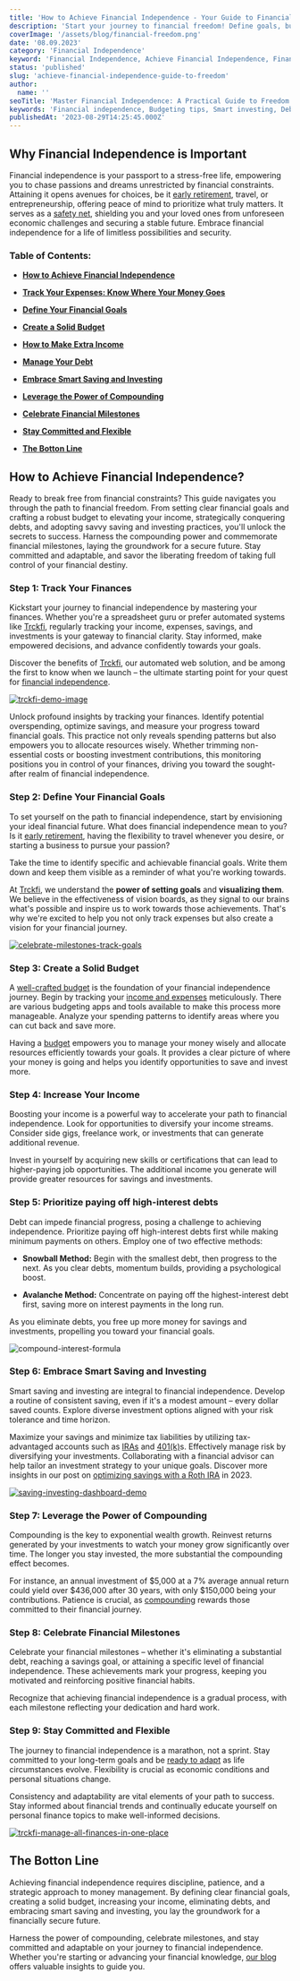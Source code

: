 ```yaml
---
title: 'How to Achieve Financial Independence - Your Guide to Financial Freedom'
description: 'Start your journey to financial freedom! Define goals, build a budget, boost income, eliminate debt, and secure a sound future.'
coverImage: '/assets/blog/financial-freedom.png'
date: '08.09.2023'
category: 'Financial Independence'
keyword: 'Financial Independence, Achieve Financial Independence, Financial Freedom, Financial Goals, Budgeting, Increasing Income, Managing Debt, Smart Saving, Investing, Compounding, Financial Milestones, Flexibility, Personal Finance, Financial Guide.'
status: 'published'
slug: 'achieve-financial-independence-guide-to-freedom'
author:
  name: ''
seoTitle: 'Master Financial Independence: A Practical Guide to Freedom'
keywords: 'Financial independence, Budgeting tips, Smart investing, Debt management, Savings strategies, Retirement planning, Compound interest, Income growth, Wealth-building, Financial goals, Money mindset, Emergency fund, Investment options, Tax-efficient savings, Personal finance success'
publishedAt: '2023-08-29T14:25:45.000Z'
---
```


## Why Financial Independence is Important

Financial independence is your passport to a stress-free life, empowering you to chase passions and dreams unrestricted by financial constraints. Attaining it opens avenues for choices, be it [early retirement](/blog/how-to-retire-early-and-embrace-the-fire-movement), travel, or entrepreneurship, offering peace of mind to prioritize what truly matters. It serves as a [safety net](/blog/building-an-emergency-fund), shielding you and your loved ones from unforeseen economic challenges and securing a stable future. Embrace financial independence for a life of limitless possibilities and security.

### Table of Contents:

- [**How to Achieve Financial Independence**](#financial-independece)

- [**Track Your Expenses: Know Where Your Money Goes**](#tracking-finances)

- [**Define Your Financial Goals**](#financial-goals)

- [**Create a Solid Budget**](#solid-budget)

- [**How to Make Extra Income**](#income)

- [**Manage Your Debt**](#debt)

- [**Embrace Smart Saving and Investing**](#saving-investing)

- [**Leverage the Power of Compounding**](#compounding)

- [**Celebrate Financial Milestones**](#milestones)

- [**Stay Committed and Flexible**](#flexible)

- [**The Botton Line**](#conclusion)

## How to Achieve Financial Independence?

Ready to break free from financial constraints? This guide navigates you through the path to financial freedom. From setting clear financial goals and crafting a robust budget to elevating your income, strategically conquering debts, and adopting savvy saving and investing practices, you'll unlock the secrets to success. Harness the compounding power and commemorate financial milestones, laying the groundwork for a secure future. Stay committed and adaptable, and savor the liberating freedom of taking full control of your financial destiny.

### Step 1: Track Your Finances

Kickstart your journey to financial independence by mastering your finances. Whether you're a spreadsheet guru or prefer automated systems like [Trckfi](/), regularly tracking your income, expenses, savings, and investments is your gateway to financial clarity. Stay informed, make empowered decisions, and advance confidently towards your goals.

Discover the benefits of [Trckfi](/pricing), our automated web solution, and be among the first to know when we launch – the ultimate starting point for your quest for [financial independence](/blog/optimize-financial-tracking-for-success).

[![trckfi-demo-image](/assets/blog/trckfi-demo.png)](/pricing)

Unlock profound insights by tracking your finances. Identify potential overspending, optimize savings, and measure your progress toward financial goals. This practice not only reveals spending patterns but also empowers you to allocate resources wisely. Whether trimming non-essential costs or boosting investment contributions, this monitoring positions you in control of your finances, driving you toward the sought-after realm of financial independence.

### Step 2: Define Your Financial Goals

To set yourself on the path to financial independence, start by envisioning your ideal financial future. What does financial independence mean to you? Is it [early retirement](/blog/how-to-retire-early-and-embrace-the-fire-movement), having the flexibility to travel whenever you desire, or starting a business to pursue your passion?

Take the time to identify specific and achievable financial goals. Write them down and keep them visible as a reminder of what you're working towards.

At [Trckfi](/), we understand the **power of setting goals** and **visualizing them**. We believe in the effectiveness of vision boards, as they signal to our brains what's possible and inspire us to work towards those achievements. That's why we're excited to help you not only track expenses but also create a vision for your financial journey.

[![celebrate-milestones-track-goals](/images/home--12--MxNj.png)](/pricing)

### Step 3: Create a Solid Budget

A [well-crafted budget](/blog/budgeting-made-easy) is the foundation of your financial independence journey. Begin by tracking your [income and expenses](/blog/tracking-your-monthly-expenses) meticulously. There are various budgeting apps and tools available to make this process more manageable. Analyze your spending patterns to identify areas where you can cut back and save more.

Having a [budget](/blog/budgeting-made-easy) empowers you to manage your money wisely and allocate resources efficiently towards your goals. It provides a clear picture of where your money is going and helps you identify opportunities to save and invest more.

### Step 4: Increase Your Income

Boosting your income is a powerful way to accelerate your path to financial independence. Look for opportunities to diversify your income streams. Consider side gigs, freelance work, or investments that can generate additional revenue.

Invest in yourself by acquiring new skills or certifications that can lead to higher-paying job opportunities. The additional income you generate will provide greater resources for savings and investments.

### Step 5: Prioritize paying off high-interest debts

Debt can impede financial progress, posing a challenge to achieving independence. Prioritize paying off high-interest debts first while making minimum payments on others. Employ one of two effective methods:

- **Snowball Method:** Begin with the smallest debt, then progress to the next. As you clear debts, momentum builds, providing a psychological boost.

- **Avalanche Method:** Concentrate on paying off the highest-interest debt first, saving more on interest payments in the long run.

As you eliminate debts, you free up more money for savings and investments, propelling you toward your financial goals.

![compound-interest-formula](/images/home--7--QwNz.png)

### Step 6: Embrace Smart Saving and Investing

Smart saving and investing are integral to financial independence. Develop a routine of consistent saving, even if it's a modest amount – every dollar saved counts. Explore diverse investment options aligned with your risk tolerance and time horizon.

Maximize your savings and minimize tax liabilities by utilizing tax-advantaged accounts such as [IRAs](/type-of-ira-investing) and [401(k)](/401k-retirement-plans-for-smart-saving)s. Effectively manage risk by diversifying your investments. Collaborating with a financial advisor can help tailor an investment strategy to your unique goals. Discover more insights in our post on [optimizing savings with a Roth IRA](/roth-ira-advantage-2023) in 2023.

[![saving-investing-dashboard-demo](/images/home--8--E4Mj.png)](/pricing)

### Step 7: Leverage the Power of Compounding

Compounding is the key to exponential wealth growth. Reinvest returns generated by your investments to watch your money grow significantly over time. The longer you stay invested, the more substantial the compounding effect becomes.

For instance, an annual investment of $5,000 at a 7% average annual return could yield over $436,000 after 30 years, with only $150,000 being your contributions. Patience is crucial, as [compounding](/blog/essential-financial-concepts) rewards those committed to their financial journey.

### Step 8: Celebrate Financial Milestones

Celebrate your financial milestones – whether it's eliminating a substantial debt, reaching a savings goal, or attaining a specific level of financial independence. These achievements mark your progress, keeping you motivated and reinforcing positive financial habits.

Recognize that achieving financial independence is a gradual process, with each milestone reflecting your dedication and hard work.

### Step 9: Stay Committed and Flexible

The journey to financial independence is a marathon, not a sprint. Stay committed to your long-term goals and be [ready to adapt](/blog/building-an-emergency-fund) as life circumstances evolve. Flexibility is crucial as economic conditions and personal situations change.

Consistency and adaptability are vital elements of your path to success. Stay informed about financial trends and continually educate yourself on personal finance topics to make well-informed decisions.

[![trckfi-manage-all-finances-in-one-place](/images/home--1--k4MT.png)](/pricing)

## The Botton Line

Achieving financial independence requires discipline, patience, and a strategic approach to money management. By defining clear financial goals, creating a solid budget, increasing your income, eliminating debts, and embracing smart saving and investing, you lay the groundwork for a financially secure future.

Harness the power of compounding, celebrate milestones, and stay committed and adaptable on your journey to financial independence. Whether you're starting or advancing your financial knowledge, [our blog ](/blog)offers valuable insights to guide you.

